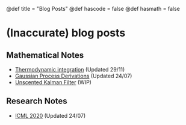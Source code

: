 @def title = "Blog Posts"
@def hascode = false
@def hasmath = false

# (Inaccurate) blog posts

## Mathematical Notes

- [Thermodynamic integration](./thermint) (Updated 29/11)
- [Gaussian Process Derivations](./gpderivations) (Updated 24/07)
- [Unscented Kalman Filter](./unscentedkalmanfilter) (WIP)

## Research Notes

- [ICML 2020](./icml20) (Updated 24/07)
